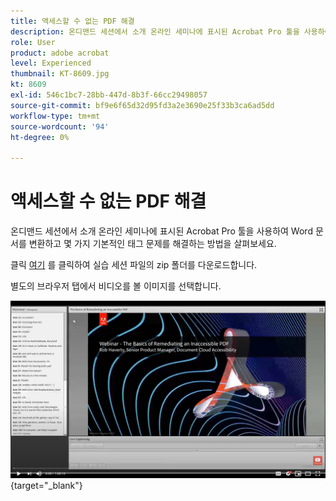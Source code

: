 ```yaml
---
title: 액세스할 수 없는 PDF 해결
description: 온디맨드 세션에서 소개 온라인 세미나에 표시된 Acrobat Pro 툴을 사용하여 Word 문서를 변환하고 몇 가지 기본적인 태그 문제를 해결하는 방법을 살펴보세요
role: User
product: adobe acrobat
level: Experienced
thumbnail: KT-8609.jpg
kt: 8609
exl-id: 546c1bc7-28bb-447d-8b3f-66cc29498057
source-git-commit: bf9e6f65d32d95fd3a2e3690e25f33b3ca6ad5dd
workflow-type: tm+mt
source-wordcount: '94'
ht-degree: 0%

---
```


# 액세스할 수 없는 PDF 해결

온디맨드 세션에서 소개 온라인 세미나에 표시된 Acrobat Pro 툴을 사용하여 Word 문서를 변환하고 몇 가지 기본적인 태그 문제를 해결하는 방법을 살펴보세요.

클릭 [여기](../assets/accessibilitysession2.zip) 를 클릭하여 실습 세션 파일의 zip 폴더를 다운로드합니다.

별도의 브라우저 탭에서 비디오를 볼 이미지를 선택합니다.

[![세션 2 비디오](../assets/Accessibilitysession2_YT.png)](https://youtu.be/eT2IFNszNuk){target="_blank"}
